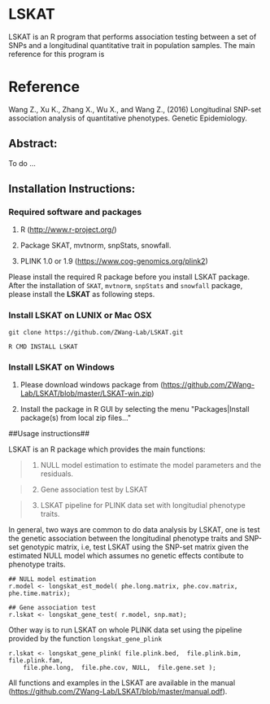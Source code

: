# LSKAT

LSKAT is an R program that performs association testing between a set of SNPs and a longitudinal quantitative trait in population samples. The main reference for this program is

# Reference

Wang Z., Xu K., Zhang X., Wu X., and Wang Z., (2016) Longitudinal SNP-set association analysis of quantitative phenotypes. Genetic Epidemiology.

## Abstract:

To do ...

## Installation Instructions:

### Required software and packages
    
1. R (http://www.r-project.org/)
    
2. Package SKAT, mvtnorm, snpStats, snowfall.
    
3. PLINK 1.0 or 1.9 (https://www.cog-genomics.org/plink2)

Please install the required R package before you install LSKAT package. After the  installation of `SKAT`, `mvtnorm`, `snpStats` and `snowfall` package, please install the **LSKAT** as following steps.

 
### Install LSKAT on LUNIX or Mac OSX

```
git clone https://github.com/ZWang-Lab/LSKAT.git

R CMD INSTALL LSKAT

```

### Install LSKAT on Windows

1) Please download windows package from (https://github.com/ZWang-Lab/LSKAT/blob/master/LSKAT-win.zip)

2) Install the package in R GUI by selecting the menu "Packages|Install package(s) from local zip files..."

##Usage instructions##

LSKAT is an R package which provides the main functions:

> 1) NULL model estimation to estimate the model parameters and the residuals.

> 2) Gene association test by LSKAT

> 3) LSKAT pipeline for PLINK data set with longitudial phenotype traits.


In general, two ways are common to do data analysis by LSKAT, one is test the genetic association between the longitudinal phenotype traits and SNP-set genotypic matrix, i.e, test LSKAT using the SNP-set matrix given the estimated NULL model which assumes no genetic effects contibute to phenotype traits.


```
## NULL model estimation
r.model <- longskat_est_model( phe.long.matrix, phe.cov.matrix, phe.time.matrix);

## Gene association test
r.lskat <- longskat_gene_test( r.model, snp.mat);
```

Other way is to run LSKAT on whole PLINK data set using the pipeline provided by the function `longskat_gene_plink`


```
r.lskat <- longskat_gene_plink( file.plink.bed,  file.plink.bim,  file.plink.fam,  
    file.phe.long,  file.phe.cov, NULL,  file.gene.set );
```

All functions and examples in the LSKAT are available in the manual (https://github.com/ZWang-Lab/LSKAT/blob/master/manual.pdf).
